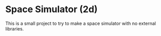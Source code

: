 # Space Simulator (2d) #

This is a small project to try to make a space simulator with no external libraries.
